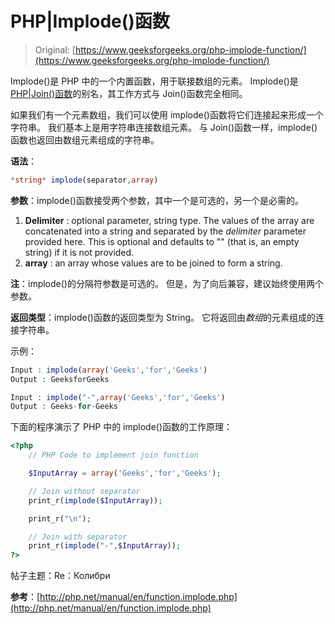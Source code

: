# PHP|Implode()函数

> Original: [https://www.geeksforgeeks.org/php-implode-function/](https://www.geeksforgeeks.org/php-implode-function/)

Implode()是 PHP 中的一个内置函数，用于联接数组的元素。 Implode()是[PHP|Join()函数](https://www.geeksforgeeks.org/php-join-function/)的别名，其工作方式与 Join()函数完全相同。

如果我们有一个元素数组，我们可以使用 implode()函数将它们连接起来形成一个字符串。 我们基本上是用字符串连接数组元素。 与 Join()函数一样，implode()函数也返回由数组元素组成的字符串。

**语法**：

```php
*string* implode(separator,array)

```

**参数**：implode()函数接受两个参数，其中一个是可选的，另一个是必需的。

1.  **Delimiter** : optional parameter, string type. The values of the array are concatenated into a string and separated by the *delimiter* parameter provided here. This is optional and defaults to "" (that is, an empty string) if it is not provided.
2.  **array** : an array whose values are to be joined to form a string.

**注**：implode()的分隔符参数是可选的。 但是，为了向后兼容，建议始终使用两个参数。

**返回类型**：implode()函数的返回类型为 String。 它将返回由*数组*的元素组成的连接字符串。

示例：

```php
Input : implode(array('Geeks','for','Geeks')
Output : GeeksforGeeks

Input : implode("-",array('Geeks','for','Geeks')
Output : Geeks-for-Geeks

```

下面的程序演示了 PHP 中的 implode()函数的工作原理：

```php
<?php
    // PHP Code to implement join function

    $InputArray = array('Geeks','for','Geeks');

    // Join without separator
    print_r(implode($InputArray));

    print_r("\n");

    // Join with separator
    print_r(implode("-",$InputArray));
?>
```

帖子主题：Re：Колибри

**参考**：[http://php.net/manual/en/function.implode.php](http://php.net/manual/en/function.implode.php)